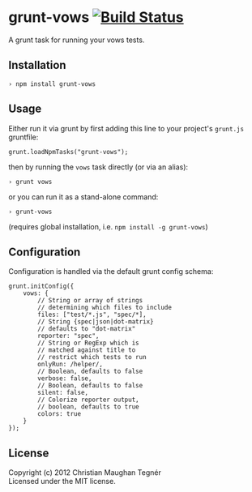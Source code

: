grunt-vows [![Build Status](https://secure.travis-ci.org/CMTegner/grunt-vows.png)](http://travis-ci.org/CMTegner/grunt-vows)
==========
A grunt task for running your vows tests.

Installation
------------
    › npm install grunt-vows

Usage
-----
Either run it via grunt by first adding this line to your project's `grunt.js` gruntfile:

    grunt.loadNpmTasks("grunt-vows");

then by running the `vows` task directly (or via an alias):

    › grunt vows

or you can run it as a stand-alone command:

    › grunt-vows

(requires global installation, i.e. `npm install -g grunt-vows`)

Configuration
-------------
Configuration is handled via the default grunt config schema:

    grunt.initConfig({
        vows: {
            // String or array of strings
            // determining which files to include
            files: ["test/*.js", "spec/*],
            // String {spec|json|dot-matrix}
            // defaults to "dot-matrix"
            reporter: "spec",
            // String or RegExp which is
            // matched against title to
            // restrict which tests to run
            onlyRun: /helper/,
            // Boolean, defaults to false
            verbose: false,
            // Boolean, defaults to false
            silent: false,
            // Colorize reporter output,
            // boolean, defaults to true
            colors: true
        }
    });

License
-------
Copyright (c) 2012 Christian Maughan Tegnér  
Licensed under the MIT license.

